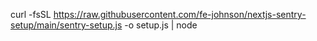 curl -fsSL https://raw.githubusercontent.com/fe-johnson/nextjs-sentry-setup/main/sentry-setup.js -o setup.js | node
